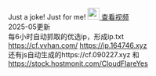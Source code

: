 Just a joke!
Just for me!
[<img src="https://upload.wikimedia.org/wikipedia/commons/thumb/0/09/YouTube_full-color_icon_%282017%29.svg/40px-YouTube_full-color_icon_%282017%29.svg.png" width="24"> 查看视频](https://www.youtube.com/watch?v=isQ69wWhsxM)<br>
2025-05更新  
每6小时自动抓取的优选ip，形成ip.txt  
https://cf.vvhan.com/  https://ip.164746.xyz  
还有js自动生成的https://cf.090227.xyz 和 https://stock.hostmonit.com/CloudFlareYes
